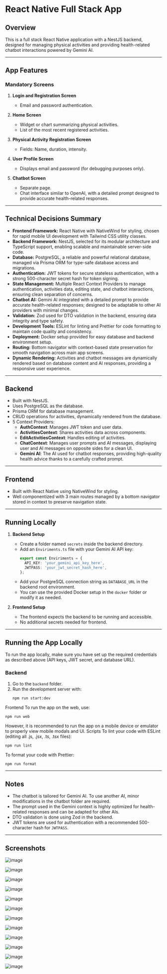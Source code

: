 # React Native Full Stack App

## Overview

This is a full stack React Native application with a NestJS backend, designed for managing physical activities and providing health-related chatbot interactions powered by Gemini AI.

---

## **App Features**

### **Mandatory Screens**

1. **Login and Registration Screen**

   - Email and password authentication.

2. **Home Screen**

   - Widget or chart summarizing physical activities.
   - List of the most recent registered activities.

3. **Physical Activity Registration Screen**

   - Fields: Name, duration, intensity.

4. **User Profile Screen**

   - Displays email and password (for debugging purposes only).

5. **Chatbot Screen**
   - Separate page.
   - Chat interface similar to OpenAI, with a detailed prompt designed to provide accurate health-related responses.

---

## Technical Decisions Summary

- **Frontend Framework:** React Native with NativeWind for styling, chosen for rapid mobile UI development with Tailwind CSS utility classes.
- **Backend Framework:** NestJS, selected for its modular architecture and TypeScript support, enabling scalable and maintainable server-side code.
- **Database:** PostgreSQL, a reliable and powerful relational database, managed via Prisma ORM for type-safe database access and migrations.
- **Authentication:** JWT tokens for secure stateless authentication, with a strong 500-character secret hash for token signing.
- **State Management:** Multiple React Context Providers to manage authentication, activities data, editing state, and chatbot interactions, ensuring clean separation of concerns.
- **Chatbot AI:** Gemini AI integrated with a detailed prompt to provide accurate health-related responses; designed to be adaptable to other AI providers with minimal changes.
- **Validation:** Zod used for DTO validation in the backend, ensuring data integrity and type safety.
- **Development Tools:** ESLint for linting and Prettier for code formatting to maintain code quality and consistency.
- **Deployment:** Docker setup provided for easy database and backend environment setup.
- **Routing:** Bottom navigator with context-based state preservation for smooth navigation across main app screens.
- **Dynamic Rendering:** Activities and chatbot messages are dynamically rendered based on database content and AI responses, providing a responsive user experience.

---

## Backend

- Built with NestJS.
- Uses PostgreSQL as the database.
- Prisma ORM for database management.
- CRUD operations for activities, dynamically rendered from the database.
- 5 Context Providers:
  - **AuthContext**: Manages JWT token and user data.
  - **ActivitiesContext**: Shares activities data across components.
  - **EditActivitiesContext**: Handles editing of activities.
  - **ChatContext**: Manages user prompts and AI messages, displaying user and AI messages on opposite sides for a clean UI.
  - **Gemini AI**: The AI used for chatbot responses, providing high-quality health advice thanks to a carefully crafted prompt.

---

## Frontend

- Built with React Native using NativeWind for styling.
- Well componentized with 3 main routes managed by a bottom navigator stored in context to preserve navigation state.

---

## Running Locally

1. **Backend Setup**

   - Create a folder named `secrets` inside the backend directory.
   - Add an `Enviriments.ts` file with your Gemini AI API key:
     ```typescript
     export const Enviriments = {
       API_KEY: 'your_gemini_api_key_here',
       JWTPASS: 'your_jwt_secret_hash_here',
     };
     ```
   - Add your PostgreSQL connection string as `DATABASE_URL` in the backend root environment.
   - You can use the provided Docker setup in the `docker` folder or modify it as needed.

2. **Frontend Setup**
   - The frontend expects the backend to be running and accessible.
   - No additional secrets needed for frontend.

---

## Running the App Locally

To run the app locally, make sure you have set up the required credentials as described above (API keys, JWT secret, and database URL).

### Backend

1. Go to the `backend` folder.
2. Run the development server with:
   ```bash
   npm run start:dev
   ```
Frontend
To run the app on the web, use:

```
npm run web

```
However, it is recommended to run the app on a mobile device or emulator to properly view mobile modals and UI.
Scripts
To lint your code with ESLint (editing all .js, .jsx, .ts, .tsx files):

```
npm run lint
```
To format your code with Prettier:

```
npm run format
```
---
## Notes

- The chatbot is tailored for Gemini AI. To use another AI, minor modifications in the chatbot folder are required.
- The prompt used in the Gemini context is highly optimized for health-related responses and can be adapted for other AIs.
- DTO validation is done using Zod in the backend.
- JWT tokens are used for authentication with a recommended 500-character hash for `JWTPASS`.

---

## Screenshots

![image](https://github.com/user-attachments/assets/ca009b0a-7e55-412f-b69a-fb4837258c06)

![image](https://github.com/user-attachments/assets/c36c8907-64ad-4fed-b7ea-76e00639e01b)

![image](https://github.com/user-attachments/assets/cbbe5723-f00f-4ce9-9b89-1d3dfaca4d54)

![image](https://github.com/user-attachments/assets/c16dd7f9-5a76-49ce-873e-946a8f37d9d0)

![image](https://github.com/user-attachments/assets/ea53c1e3-55d7-47aa-9fd4-4db25528d1d5)

![image](https://github.com/user-attachments/assets/b2a31b12-96d8-4213-8c96-674c74ea36c7)

![image](https://github.com/user-attachments/assets/7b53f9f7-fd79-41f2-bab5-1ca58217139c)

![image](https://github.com/user-attachments/assets/c5e2f10f-c7f5-465c-8b75-4b74a8ed5124)

![image](https://github.com/user-attachments/assets/fd874bc0-c383-4eb4-96c8-bf7e7f4cfce8)

![image](https://github.com/user-attachments/assets/6bfdae01-fe28-4346-901f-10d22adcf4ff)

![image](https://github.com/user-attachments/assets/9f50364e-fbf9-4ca6-aa0e-b7d8ec602f46)

![image](https://github.com/user-attachments/assets/abe41c19-4b4d-493c-89a0-268c94f9130c)
